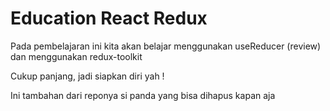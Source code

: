 # Education React Redux

Pada pembelajaran ini kita akan belajar menggunakan useReducer (review) dan menggunakan redux-toolkit

Cukup panjang, jadi siapkan diri yah !

Ini tambahan dari reponya si panda yang bisa dihapus kapan aja